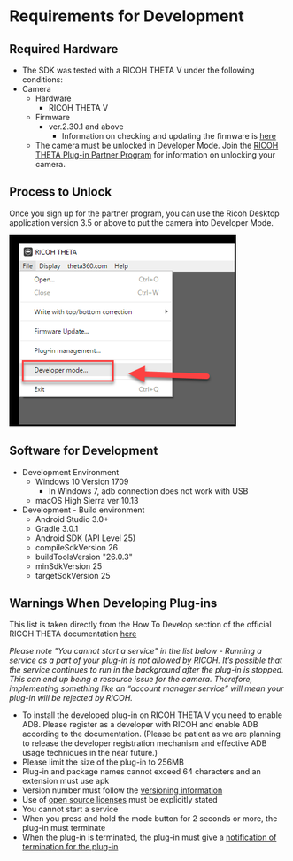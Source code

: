 # Requirements for Development

## Required Hardware 
  * The SDK was tested with a RICOH THETA V under the following conditions:
  * Camera
    * Hardware
      - RICOH THETA V
    * Firmware
      - ver.2.30.1 and above
        - Information on checking and updating the firmware is [here](https://theta360.com/en/support/manual/s/content/pc/pc_09.html)
    * The camera must be unlocked in Developer Mode. Join the 
    [RICOH THETA Plug-in Partner Program](https://api.ricoh/products/theta-plugin/) for information
    on unlocking your camera.

## Process to Unlock

Once you sign up for the partner program, you can use the Ricoh Desktop
application version 3.5 or above to put the camera into Developer Mode.

![](img/setup/developer-mode.png)
  
##  Software for Development

  * Development Environment
      * Windows 10 Version 1709
        - In Windows 7, adb connection does not work with USB
      * macOS High Sierra ver 10.13
  * Development - Build environment
      * Android Studio 3.0+
      * Gradle 3.0.1
      * Android SDK (API Level 25)
      * compileSdkVersion 26
      * buildToolsVersion "26.0.3"
      * minSdkVersion 25
      * targetSdkVersion 25
      
## Warnings When Developing Plug-ins
This list is taken directly from the How To Develop section of the official RICOH THETA documentation [here](https://api.ricoh/docs/theta-plugin/how-to-develop/#warnings-when-developing-plug-ins)

_Please note "You cannot start a service" in the list below - Running a service as a part of your plug-in is not allowed by RICOH. It’s possible that the service continues to run in the background after the plug-in is stopped. This can end up being a resource issue for the camera. Therefore, implementing something like an “account manager service” will mean your plug-in will be rejected by RICOH._  

  * To install the developed plug-in on RICOH THETA V you need to enable ADB. Please register as a developer with RICOH and enable ADB according to the documentation. (Please be patient as we are planning to release the developer registration mechanism and effective ADB usage techniques in the near future.)
  * Please limit the size of the plug-in to 256MB
  * Plug-in and package names cannot exceed 64 characters and an extension must use apk
  * Version number must follow the [versioning information](https://api.ricoh/docs/theta-plugin/how-to-develop/#version-information)
  * Use of [open source licenses](https://api.ricoh/docs/theta-plugin/how-to-develop/#open-source-licenses) must be explicitly stated
  * You cannot start a service
  * When you press and hold the mode button for 2 seconds or more, the plug-in must terminate
  * When the plug-in is terminated, the plug-in must give a [notification of termination for the plug-in](https://api.ricoh/docs/theta-plugin-reference/broadcast-intent/#notifying-completion-of-plug-in)

